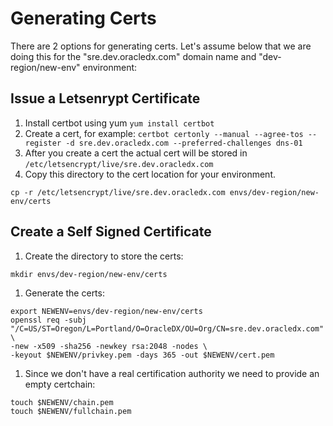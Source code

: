 # Generating Certs

There are 2 options for generating certs.  Let's assume below that we are doing this for the 
"sre.dev.oracledx.com" domain name and "dev-region/new-env" environment:


## Issue a Letsenrypt Certificate
1. Install certbot using yum ```yum install certbot```
1. Create a cert, for example: ```certbot certonly --manual --agree-tos --register -d sre.dev.oracledx.com --preferred-challenges dns-01```
1. After you create a cert the actual cert will be stored in ```/etc/letsencrypt/live/sre.dev.oracledx.com```
1. Copy this directory to the cert location for your environment.  

```
cp -r /etc/letsencrypt/live/sre.dev.oracledx.com envs/dev-region/new-env/certs
```

## Create a Self Signed Certificate
1. Create the directory to store the certs: 

```
mkdir envs/dev-region/new-env/certs
```

1. Generate the certs:

```
export NEWENV=envs/dev-region/new-env/certs
openssl req -subj "/C=US/ST=Oregon/L=Portland/O=OracleDX/OU=Org/CN=sre.dev.oracledx.com" \ 
-new -x509 -sha256 -newkey rsa:2048 -nodes \
-keyout $NEWENV/privkey.pem -days 365 -out $NEWENV/cert.pem
```

1. Since we don't have a real certification authority we need to provide an empty certchain:

```
touch $NEWENV/chain.pem
touch $NEWENV/fullchain.pem
```